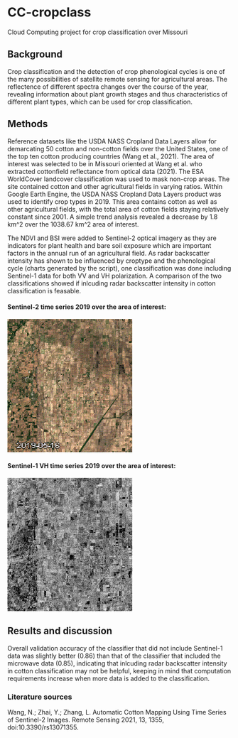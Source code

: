 # CC-cropclass
Cloud Computing project for crop classification over Missouri

## Background
Crop classification and the detection of crop phenological cycles is one of the many possibilities of satellite remote sensing for agricultural areas. The reflectence of different spectra changes over the course of the year, revealing information about plant growth stages and thus characteristics of different plant types, which can be used for crop classification.

## Methods
Reference datasets like the USDA NASS Cropland Data Layers allow for demarcating 50 cotton and non-cotton fields over the United States, one of the top ten cotton producing countries (Wang et al., 2021). The area of interest was selected to be in Missouri oriented at Wang et al. who extracted cottonfield reflectance from optical data (2021).
The ESA WorldCover landcover classification was used to mask non-crop areas. The site contained cotton and other agricultural fields in varying ratios. Within Google Earth Engine, the USDA NASS Cropland Data Layers product was used to identify crop types in 2019. This area contains cotton as well as other agricultural fields, with the total area of cotton fields staying relatively constant since 2001. A simple trend analysis revealed a decrease by 1.8 km^2 over the 1038.67 km^2 area of interest.

The NDVI and BSI were added to Sentinel-2 optical imagery as they are indicators for plant health and bare soil exposure which are important factors in the annual run of an agricultural field. As radar backscatter intensity has shown to be influenced by croptype and the phenological cycle (charts generated by the script), one classification was done including Sentinel-1 data for both VV and VH polarization. A comparison of the two classifications showed if inlcuding radar backscatter intensity in cotton classification is feasable.

#### Sentinel-2 time series 2019 over the area of interest:
![alt text](aed16ff80cbd0198eaf5800edb05fdba-8feadcba7f32215243aaa6f4bec647f8-getPixels.gif)


#### Sentinel-1 VH time series 2019 over the area of interest:
![alt text](40171ea94eb0efdb0a378aaf25e2d9f0-71023c4b802097e557f4e29e491e40af-getPixels.gif)

## Results and discussion
Overall validation accuracy of the classifier that did not include Sentinel-1 data was slightly better (0.86) than that of the classifier that included the microwave data (0.85), indicating that inlcuding radar backscatter intensity in cotton classification may not be helpful, keeping in mind that computation requirements increase when more data is added to the classification.


### Literature sources
Wang, N.; Zhai, Y.; Zhang, L. Automatic Cotton Mapping Using Time Series of Sentinel-2 Images. Remote Sensing 2021, 13, 1355, doi:10.3390/rs13071355.
